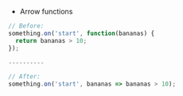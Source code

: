 * Arrow functions

```js
// Before:
something.on('start', function(bananas) {  
  return bananas > 10;
});

----------

// After:
something.on('start', bananas => bananas > 10); 
```
